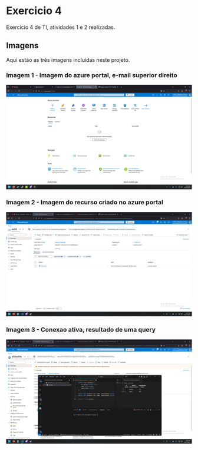 # Exercicio 4 

Exercicio 4 de TI, atividades 1 e 2 realizadas.

## Imagens

Aqui estão as três imagens incluídas neste projeto.

### Imagem 1 - Imagem do azure portal, e-mail superior direito
![Imagem do azure portal, e-mail superior direito](img/azureportal.png)

### Imagem 2 - Imagem do recurso criado no azure portal
![Imagem do recurso criado no azure portal](img/azureresources.png)

### Imagem 3 - Conexao ativa, resultado de uma query
![Conexao ativa, resultado de uma query](img/activeconectionquery.png)